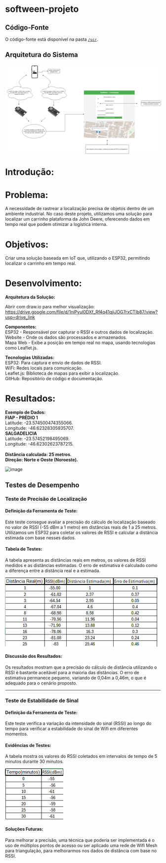 # softween-projeto

## Código-Fonte

O código-fonte está disponível na pasta [`/scr`](src).

## Arquitetura do Sistema

![Arquitetura](./assets/arquiteturadosistema.drawio.png)

# Introdução:

# Problema:
A necessidade de rastrear a localização precisa de objetos dentro de um ambiente industrial. No caso deste projeto, utilizamos uma solução para localizar um carrinho plataforma da John Deere, oferecendo dados em tempo real que podem otimizar a logística interna.

# Objetivos:
Criar uma solução baseada em IoT que, utilizando o ESP32, permitindo localizar o carrinho em tempo real.

# Desenvolvimento:

**Arquitetura da Solução:**

Abrir com draw.io para melhor visualização:
https://drive.google.com/file/d/1niPyul0DXf_Rf4q41qjiJOG7rxCTIb87/view?usp=drive_link

**Componentes:**
<br/>
ESP32 - Responsável por capturar o RSSI e outros dados de localização.
<br/>
Website - Onde os dados são processados e armazenados.
<br/>
Mapa Web - Exibe a posição em tempo real no mapa, usando tecnologias como Leaflet.js.
<br/>

**Tecnologias Utilizadas:**
<br/>
ESP32: Para captura e envio de dados de RSSI.
<br/>
WiFi: Redes locais para comunicação.
<br/>
Leaflet.js: Biblioteca de mapas para exibir a localização.
<br/>
GitHub: Repositório de código e documentação.

# Resultados:

**Exemplo de Dados:**
<br/>
**FIAP - PRÉDIO 1**
<br/>
Latitude: -23.574500474355066.
<br/>
Longitude: -46.62328305935707.
<br/>
**SALGADELICIA**
<br/>
Latitude: -23.57452198495069.
<br/>
Longitude: -46.62302623787215.
<br/>
<br/>
**Distância calculada: 25 metros.**
<br/>
**Direção: Norte e Oeste (Noroeste).**



![image](https://github.com/user-attachments/assets/96538513-de6e-4c1b-9b53-287a2f54085f)

## Testes de Desempenho

### Teste de Precisão de Localização

#### Definição da Ferramenta de Teste:
Este teste consegue avaliar a precisão do cálculo de localização baseado no valor de RSSI (-55 dBm a 1 metro) em distâncias reais de 1 a 25 metros. Utilizamos um ESP32 para coletar os valores de RSSI e calcular a distância estimada com base nesses dados.

#### Tabela de Testes:
A tabela apresenta as distâncias reais em metros, os valores de RSSI medidos e as distâncias estimadas. O erro de estimativa é calculado como a diferença entre a distância real e a estimada.

![tabela](assets/tabela1.png)

####  Discussão dos Resultados:
Os resultados mostram que a precisão do cálculo de distância utilizando o RSSI é bastante aceitável para a maioria das distâncias. O erro de estimativa permanece pequeno, variando de 0,04m a 0,46m, o que é adequado para o cenário proposto.

---

###  Teste de Estabilidade de Sinal

####  Definição da Ferramenta de Teste:
Este teste verifica a variação da intensidade do sinal (RSSI) ao longo do tempo para verificar a estabilidade do sinal de Wifi em diferentes momentos.

####  Evidências de Testes:
A tabela mostra os valores do RSSI coletados em intervalos de tempo de 5 minutos durante 30 minutos.

![2tabela](assets/tabela2.png)

####  Soluções Futuras:
Para melhorar a precisão, uma técnica que poderia ser implementada é o uso de múltiplos pontos de acesso ou ser aplicado uma rede de Wifi Mesh para triangulação, para melhorarmos nos dados de distância com base no RSSI.
